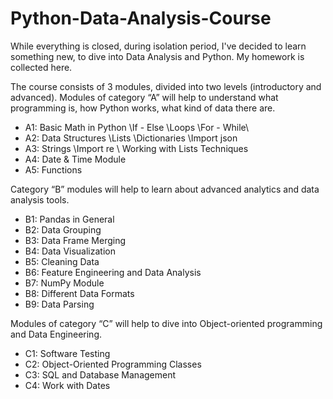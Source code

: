 # Python-Data-Analysis-Course

While everything is closed, during isolation period, 
I've decided to learn something new, 
to dive into Data Analysis and Python.
My homework is collected here.

The course consists of 3 modules, divided into two levels (introductory and advanced).
Modules of category “A” will help to understand what programming is, how Python works, what kind of data there are.
- A1: Basic Math in Python \If - Else \Loops \For - While\
- A2: Data Structures \Lists \Dictionaries \Import json
- A3: Strings \Import re \ Working with Lists Techniques
- A4: Date & Time Module
- A5: Functions 
  
Category “B” modules will help to learn about advanced analytics and data analysis tools.
- B1: Pandas in General
- B2: Data Grouping 
- B3: Data Frame Merging
- B4: Data Visualization
- B5: Cleaning Data
- B6: Feature Engineering and Data Analysis
- B7: NumPy Module
- B8: Different Data Formats
- B9: Data Parsing

Modules of category “C” will help to dive into Object-oriented programming and Data Engineering.
- C1: Software Testing
- C2: Object-Oriented Programming Classes
- C3: SQL and Database Management
- C4: Work with Dates
